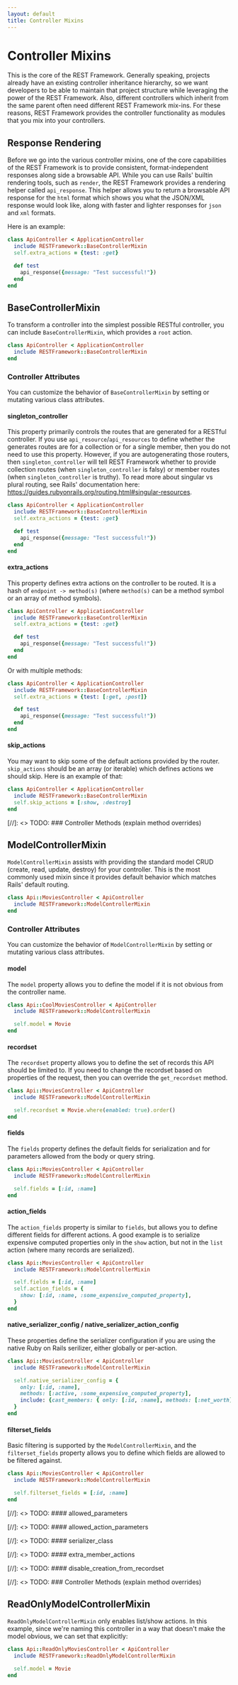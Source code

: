 ```yaml
---
layout: default
title: Controller Mixins
---
```

# Controller Mixins

This is the core of the REST Framework. Generally speaking, projects already have an existing
controller inheritance hierarchy, so we want developers to be able to maintain that project
structure while leveraging the power of the REST Framework. Also, different controllers which
inherit from the same parent often need different REST Framework mix-ins. For these reasons, REST
Framework provides the controller functionality as modules that you mix into your controllers.

## Response Rendering

Before we go into the various controller mixins, one of the core capabilities of the REST Framework
is to provide consistent, format-independent responses along side a browsable API. While you can use
Rails' builtin rendering tools, such as `render`, the REST Framework provides a rendering helper
called `api_response`. This helper allows you to return a browsable API response for the `html`
format which shows you what the JSON/XML response would look like, along with faster and lighter
responses for `json` and `xml` formats.

Here is an example:

```ruby
class ApiController < ApplicationController
  include RESTFramework::BaseControllerMixin
  self.extra_actions = {test: :get}

  def test
    api_response({message: "Test successful!"})
  end
end
```

## BaseControllerMixin

To transform a controller into the simplest possible RESTful controller, you can include
`BaseControllerMixin`, which provides a `root` action.

```ruby
class ApiController < ApplicationController
  include RESTFramework::BaseControllerMixin
end
```

### Controller Attributes

You can customize the behavior of `BaseControllerMixin` by setting or mutating various class
attributes.

#### singleton_controller

This property primarily controls the routes that are generated for a RESTful controller. If you use
`api_resource`/`api_resources` to define whether the generates routes are for a collection or for
a single member, then you do not need to use this property. However, if you are autogenerating those
routers, then `singleton_controller` will tell REST Framework whether to provide collection routes
(when `singleton_controller` is falsy) or member routes (when `singleton_controller` is truthy). To
read more about singular vs plural routing, see Rails' documentation here:
https://guides.rubyonrails.org/routing.html#singular-resources.

```ruby
class ApiController < ApplicationController
  include RESTFramework::BaseControllerMixin
  self.extra_actions = {test: :get}

  def test
    api_response({message: "Test successful!"})
  end
end
```

#### extra_actions

This property defines extra actions on the controller to be routed. It is a hash of
`endpoint -> method(s)` (where `method(s)` can be a method symbol or an array of method symbols).

```ruby
class ApiController < ApplicationController
  include RESTFramework::BaseControllerMixin
  self.extra_actions = {test: :get}

  def test
    api_response({message: "Test successful!"})
  end
end
```

Or with multiple methods:

```ruby
class ApiController < ApplicationController
  include RESTFramework::BaseControllerMixin
  self.extra_actions = {test: [:get, :post]}

  def test
    api_response({message: "Test successful!"})
  end
end
```

#### skip_actions

You may want to skip some of the default actions provided by the router. `skip_actions` should be an
array (or iterable) which defines actions we should skip. Here is an example of that:

```ruby
class ApiController < ApplicationController
  include RESTFramework::BaseControllerMixin
  self.skip_actions = [:show, :destroy]
end
```

[//]: <> TODO: ### Controller Methods (explain method overrides)

## ModelControllerMixin

`ModelControllerMixin` assists with providing the standard model CRUD (create, read, update,
destroy) for your controller. This is the most commonly used mixin since it provides default
behavior which matches Rails' default routing.

```ruby
class Api::MoviesController < ApiController
  include RESTFramework::ModelControllerMixin
end
```

### Controller Attributes

You can customize the behavior of `ModelControllerMixin` by setting or mutating various class
attributes.

#### model

The `model` property allows you to define the model if it is not obvious from the controller name.

```ruby
class Api::CoolMoviesController < ApiController
  include RESTFramework::ModelControllerMixin

  self.model = Movie
end
```

#### recordset

The `recordset` property allows you to define the set of records this API should be limited to. If
you need to change the recordset based on properties of the request, then you can override the
`get_recordset` method.

```ruby
class Api::MoviesController < ApiController
  include RESTFramework::ModelControllerMixin

  self.recordset = Movie.where(enabled: true).order()
end
```

#### fields

The `fields` property defines the default fields for serialization and for parameters allowed from
the body or query string.

```ruby
class Api::MoviesController < ApiController
  include RESTFramework::ModelControllerMixin

  self.fields = [:id, :name]
end
```

#### action_fields

The `action_fields` property is similar to `fields`, but allows you to define different fields for
different actions. A good example is to serialize expensive computed properties only in the `show`
action, but not in the `list` action (where many records are serialized).

```ruby
class Api::MoviesController < ApiController
  include RESTFramework::ModelControllerMixin

  self.fields = [:id, :name]
  self.action_fields = {
    show: [:id, :name, :some_expensive_computed_property],
  }
end
```

#### native_serializer_config / native_serializer_action_config

These properties define the serializer configuration if you are using the native Ruby on Rails
serilizer, either globally or per-action.

```ruby
class Api::MoviesController < ApiController
  include RESTFramework::ModelControllerMixin

  self.native_serializer_config = {
    only: [:id, :name],
    methods: [:active, :some_expensive_computed_property],
    include: {cast_members: { only: [:id, :name], methods: [:net_worth] }},
  }
end
```

#### filterset_fields

Basic filtering is supported by the `ModelControllerMixin`, and the `filterset_fields` property
allows you to define which fields are allowed to be filtered against.

```ruby
class Api::MoviesController < ApiController
  include RESTFramework::ModelControllerMixin

  self.filterset_fields = [:id, :name]
end
```

[//]: <> TODO: #### allowed_parameters

[//]: <> TODO: #### allowed_action_parameters

[//]: <> TODO: #### serializer_class

[//]: <> TODO: #### extra_member_actions

[//]: <> TODO: #### disable_creation_from_recordset

[//]: <> TODO: ### Controller Methods (explain method overrides)

## ReadOnlyModelControllerMixin

`ReadOnlyModelControllerMixin` only enables list/show actions. In this example, since we're naming
this controller in a way that doesn't make the model obvious, we can set that explicitly:

```ruby
class Api::ReadOnlyMoviesController < ApiController
  include RESTFramework::ReadOnlyModelControllerMixin

  self.model = Movie
end
```
